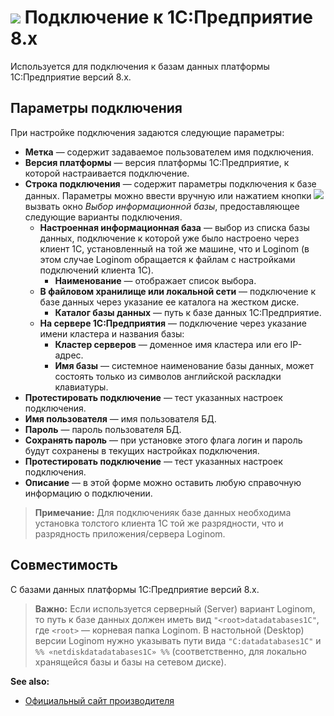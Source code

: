 # ![ ](../../../images/icons/data-sources/crm-1cv8_default.svg) Подключение к 1C:Предприятие 8.x

Используется для подключения к базам данных платформы 1С:Предприятие версий 8.x.

## Параметры подключения

При настройке подключения задаются следующие параметры:

* **Метка** — содержит задаваемое пользователем имя подключения.
* **Версия платформы** — версия платформы 1С:Предприятие, к которой настраивается подключение.
* **Строка подключения** — содержит параметры подключения к базе данных. Параметры можно ввести вручную или нажатием кнопки ![ ](../../../images/extjs-theme/form/open-trigger/open-trigger_default.svg) вызвать окно *Выбор информационной базы*, предоставляющее следующие варианты подключения.
   * **Настроенная информационная база** — выбор из списка базы данных, подключение к которой уже было настроено через клиент 1С, установленный на той же машине, что и Loginom (в этом случае Loginom обращается к файлам с настройками подключений клиента 1С).
      * **Наименование** — отображает список выбора.
   * **В файловом хранилище или локальной сети** — подключение к базе данных через указание ее каталога на жестком диске.
      * **Каталог базы данных** — путь к базе данных 1С:Предприятие.
   * **На сервере 1С:Предприятия** — подключение через указание имени кластера и названия базы:
      * **Кластер серверов** — доменное имя кластера или его IP-адрес.
      * **Имя базы** — системное наименование базы данных, может состоять только из символов английской раскладки клавиатуры.
* **Протестировать подключение** — тест указанных настроек подключения.
* **Имя пользователя** — имя пользователя БД.
* **Пароль** — пароль пользователя БД.
* **Сохранять пароль** — при установке этого флага логин и пароль будут сохранены в текущих настройках подключения.
* **Протестировать подключение** — тест указанных настроек подключения.
* **Описание** — в этой форме можно оставить любую справочную информацию о подключении.

> **Примечание:** Для подключения​к базе данных необходима установка толстого клиента 1С той же разрядности, что и разрядность приложения/сервера Loginom.

## Совместимость

С базами данных платформы 1С:Предприятие версий 8.x.

> **Важно:** Если используется серверный (Server) вариант Loginom, то путь к базе данных должен иметь вид `"<root>datadatabases1C"`, где `<root>` — корневая папка Loginom. В настольной (Desktop) версии Loginom нужно указывать пути вида `"C:datadatabases1C"` и `%% «netdiskdatadatabases1C» %%` (соответственно, для локально хранящейся базы и базы на сетевом диске).

**See also:**

* [Официальный сайт производителя](http://v8.1c.ru/)
